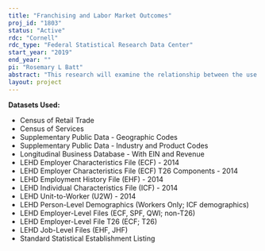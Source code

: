 ```yaml
---
title: "Franchising and Labor Market Outcomes"
proj_id: "1803"
status: "Active"
rdc: "Cornell"
rdc_type: "Federal Statistical Research Data Center"
start_year: "2019"
end_year: ""
pi: "Rosemary L Batt"
abstract: "This research will examine the relationship between the use of the franchising business model and labor market outcomes. We will use two datasets: the Census Bureau's Economic Census (2007 and 2012) and the Longitudinal Employer-Household Dynamics data (LEHD).  Use of these two data sets will allow us to answer the central research questions in this project: whether and why labor market outcomes vary systematically by ownership characteristics: franchisor versus franchisee status.  The Economic Census asks questions about whether an establishment is linked to a franchise brand.  Use of this data will allow us to identify establishments according to whether they are franchisor-owned or franchisee-owned.  We will link this data to the LEHD data. The LEHD includes the Employment History File (EHF), which will allow us to compute tenure-earnings profiles for workers at a particular firm, as well as the job-to-job transitions of workers between firms, and turnover at the firm and establishment level. In addition, the LEHD includes the Employer Characteristics File (ECF), which gives a rich set of establishment characteristics (industry, ownership, etc.) including firm age and firm size, which will allow us to be the first to address the rise of multi-establishment franchisee-owned firms. The LEHD also includes the Individual Characteristics File (ICF), which will allow us to answer important questions about the age and gender distributions within franchised establishments. Finally, the assignment of worker to establishment within multi-unit firms is imputed. We will require the Unit-to-Worker file, which includes imputed assignment of workers within multi-unit firms."
layout: project
---
```


**Datasets Used:**

  - Census of Retail Trade 
  - Census of Services 
  - Supplementary Public Data - Geographic Codes 
  - Supplementary Public Data - Industry and Product Codes 
  - Longitudinal Business Database - With EIN and Revenue 
  - LEHD Employer Characteristics File (ECF) - 2014 
  - LEHD Employer Characteristics File (ECF) T26 Components - 2014 
  - LEHD Employment History File (EHF) - 2014 
  - LEHD Individual Characteristics File (ICF) - 2014 
  - LEHD Unit-to-Worker (U2W) - 2014 
  - LEHD Person-Level Demographics (Workers Only; ICF demographics) 
  - LEHD Employer-Level Files (ECF, SPF, QWI; non-T26) 
  - LEHD Employer-Level File T26 (ECF; T26) 
  - LEHD Job-Level Files (EHF, JHF) 
  - Standard Statistical Establishment Listing 

